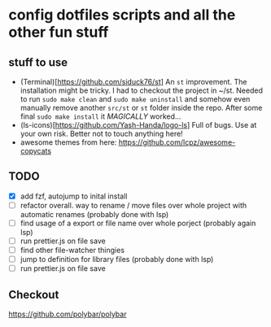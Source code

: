 # config dotfiles scripts and all the other fun stuff

## stuff to use
- (Terminal)[https://github.com/siduck76/st] An `st` improvement. The installation might be tricky. I had to checkout the project in ~/st. Needed to run `sudo make clean` and `sudo make uninstall` and somehow even manually remove another `src/st` or `st` folder inside the repo. After some final `sudo make install` it *MAGICALLY* worked...
- (ls-icons)[https://github.com/Yash-Handa/logo-ls]
Full of bugs. Use at your own risk. Better not to touch anything here!
- awesome themes from here: https://github.com/lcpz/awesome-copycats

## TODO
- [x] add fzf, autojump to inital install
- [ ] refactor overall. way to rename / move files over whole project with automatic renames (probably done with lsp)
- [ ] find usage of a export or file name over whole porject (probably again lsp)
- [ ] run prettier.js on file save
- [ ] find other file-watcher thingies
- [ ] jump to definition for library files (probably done with lsp) 
- [ ] run prettier.js on file save

## Checkout
https://github.com/polybar/polybar

